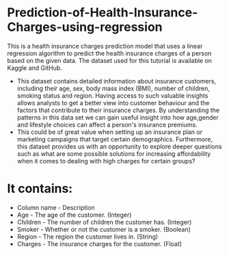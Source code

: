 # Prediction-of-Health-Insurance-Charges-using-regression
This is a health insurance charges prediction model that uses a linear regression algorithm to predict the health insurance charges of a person based on the given data. The dataset used for this tutorial is available on Kaggle and GitHub.
- This dataset contains detailed information about insurance customers, including their age, sex, body mass index (BMI), number of children, smoking status and region. Having access to such valuable insights allows analysts to get a better view into customer behaviour and the factors that contribute to their insurance charges. By understanding the patterns in this data set we can gain useful insight into how age,gender and lifestyle choices can affect a person's insurance premiums.
- This could be of great value when setting up an insurance plan or marketing campaigns that target certain demographics. Furthermore, this dataset provides us with an opportunity to explore deeper questions such as what are some possible solutions for increasing affordability when it comes to dealing with high charges for certain groups?
# It contains:

- Column name       	-        Description
- Age               	-        The age of the customer. (Integer)
- Children          	-        The number of children the customer has. (Integer)
- Smoker            	-       Whether or not the customer is a smoker. (Boolean)
- Region            	-       The region the customer lives in. (String)
- Charges           	-         The insurance charges for the customer. (Float)
